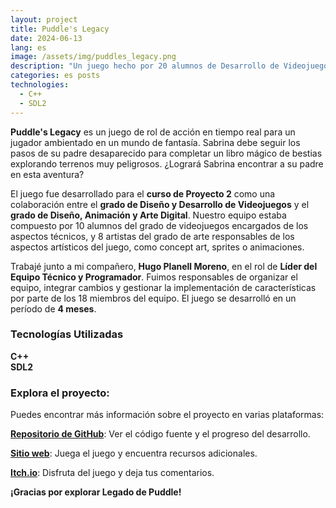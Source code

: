 ```yaml
---
layout: project
title: Puddle's Legacy
date: 2024-06-13
lang: es
image: /assets/img/puddles_legacy.png
description: "Un juego hecho por 20 alumnos de Desarrollo de Videojuegos y Arte Digital y Animación."
categories: es posts
technologies:
  - C++
  - SDL2
---
```


<link rel="stylesheet" type='text/css' href="https://cdn.jsdelivr.net/gh/devicons/devicon@latest/devicon.min.css" /> 

<p><b>Puddle's Legacy</b> es un juego de rol de acción en tiempo real para un jugador ambientado en un mundo de fantasía. Sabrina debe seguir los pasos de su padre desaparecido para completar un libro mágico de bestias explorando terrenos muy peligrosos. ¿Logrará Sabrina encontrar a su padre en esta aventura?</p>

<p>El juego fue desarrollado para el <b>curso de Proyecto 2</b> como una colaboración entre el <b>grado de Diseño y Desarrollo de Videojuegos</b> y el <b>grado de Diseño, Animación y Arte Digital</b>. Nuestro equipo estaba compuesto por 10 alumnos del grado de videojuegos encargados de los aspectos técnicos, y 8 artistas del grado de arte responsables de los aspectos artísticos del juego, como concept art, sprites o animaciones.</p>

<p>Trabajé junto a mi compañero, <b>Hugo Planell Moreno</b>, en el rol de <b>Líder del Equipo Técnico y Programador</b>. Fuimos responsables de organizar el equipo, integrar cambios y gestionar la implementación de características por parte de los 18 miembros del equipo. El juego se desarrolló en un período de <b>4 meses</b>.</p>

<div class="skills-section">
  <h3>Tecnologías Utilizadas</h3>
  <div class="skills">
    <div class="skill">
      <i class="devicon-cplusplus-plain colored"></i>
      <span><b>C++</b></span>
    </div>
    <div class="skill">
      <i class="devicon-sdl-plain colored"></i>
      <span><b>SDL2</b></span>
    </div>
  </div>
</div>  

<h3>Explora el proyecto:</h3>

<p>Puedes encontrar más información sobre el proyecto en varias plataformas:</p>
<p><a href="https://github.com/Pistachio-Studios/Puddles-Legacy"><b>Repositorio de GitHub</b></a>: Ver el código fuente y el progreso del desarrollo.</p>
<p><a href="https://pistachio-studios.github.io/Puddles-Legacy/"><b>Sitio web</b></a>: Juega el juego y encuentra recursos adicionales.</p>
<p><a href="https://martagnarta.itch.io/puddles-legacy"><b>Itch.io</b></a>: Disfruta del juego y deja tus comentarios.</p>

<p><b>¡Gracias por explorar Legado de Puddle!</b></p>
